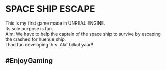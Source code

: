 # SPACE SHIP ESCAPE
This is my first game made in UNREAL ENGINE.<br/>
Its sole purpose is fun.<br/>
Aim: We have to help the captain of the space ship to survive by escaping the crashed for huehue ship.<br/>
I had fun developing this. Akif bilkul yaar!!
## #EnjoyGaming
